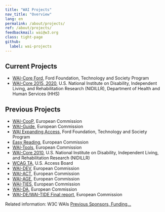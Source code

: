 ```yaml
---
title: "WAI Projects"
nav_title: "Overview"
lang: en
permalink: /about/projects/
ref: /about/projects/
feedbackmail: wai@w3.org
class: tight-page
github:
  label: wai-projects
---
```


## Current Projects

   * [WAI-Core Ford](https://www.w3.org/WAI/about/projects/wai-core-ford/), Ford Foundation, Technology and Society Program
   * [WAI-Core 2015, 2020](https://www.w3.org/WAI/CORE2015/), U.S. National Institute on Disability, Independent Living, and Rehabilitation Research (NIDILLR), Department of Health and Human Services (HHS)

## Previous Projects

   * [WAI-CooP](/about/projects/wai-coop/), European Commission
   * [WAI-Guide](/about/projects/wai-guide/), European Commission
   * [WAI Expanding Access](https://www.w3.org/WAI/expand-access/), Ford Foundation, Technology and Society Program
   * [Easy Reading](/about/projects/easy-reading/), European Commission 
   * [WAI-Tools](/about/projects/wai-tools/), European Commission
   * [WAI-Core 2010](https://www.w3.org/WAI/CORE/), U.S. National Institute on Disability, Independent Living, and Rehabilitation Research (NIDILLR)
   * [WCAG TA](https://www.w3.org/WAI/WCAGTA/), U.S. Access Board
   * [WAI-DEV](https://www.w3.org/WAI/DEV), European Commission
   * [WAI-ACT](https://www.w3.org/WAI/ACT/), European Commission
   * [WAI-AGE](https://www.w3.org/WAI/WAI-AGE/), European Commission
   * [WAI-TIES](https://www.w3.org/WAI/TIES/), European Commission
   * [WAI-DA](https://www.w3.org/WAI/WAIDA/), European Commission
   * [WAI-DE/WAI-TIDE Final report](https://www.w3.org/WAI/TIDE/FR2.htm), European Commission

Related information: W3C WAIs [Previous Sponsors, Funding...](https://www.w3.org/WAI/about/sponsoring/#previous-sponsors-funding-contributors-fellows)
